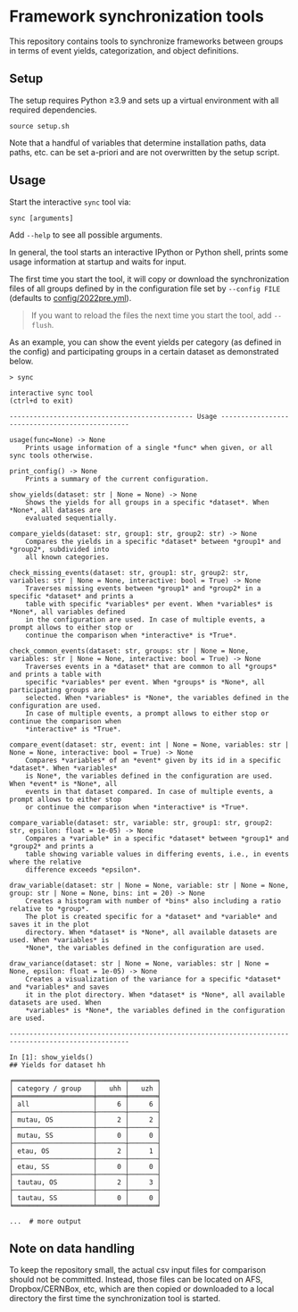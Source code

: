 # Framework synchronization tools

This repository contains tools to synchronize frameworks between groups in terms of event yields, categorization, and object definitions.

## Setup

The setup requires Python ≥3.9 and sets up a virtual environment with all required dependencies.

```shell
source setup.sh
```

Note that a handful of variables that determine installation paths, data paths, etc. can be set a-priori and are not overwritten by the setup script.

## Usage

Start the interactive `sync` tool via:

```shell
sync [arguments]
```

Add `--help` to see all possible arguments.

In general, the tool starts an interactive IPython or Python shell, prints some usage information at startup and waits for input.

The first time you start the tool, it will copy or download the synchronization files of all groups defined by in the configuration file set by `--config FILE` (defaults to [config/2022pre.yml](config/2022pre.yml)).

> If you want to reload the files the next time you start the tool, add `--flush`.

As an example, you can show the event yields per category (as defined in the config) and participating groups in a certain dataset as demonstrated below.

```shell
> sync

interactive sync tool
(ctrl+d to exit)

---------------------------------------------- Usage -----------------------------------------------

usage(func=None) -> None
    Prints usage information of a single *func* when given, or all sync tools otherwise.

print_config() -> None
    Prints a summary of the current configuration.

show_yields(dataset: str | None = None) -> None
    Shows the yields for all groups in a specific *dataset*. When *None*, all datases are
    evaluated sequentially.

compare_yields(dataset: str, group1: str, group2: str) -> None
    Compares the yields in a specific *dataset* between *group1* and *group2*, subdivided into
    all known categories.

check_missing_events(dataset: str, group1: str, group2: str, variables: str | None = None, interactive: bool = True) -> None
    Traverses missing events between *group1* and *group2* in a specific *dataset* and prints a
    table with specific *variables* per event. When *variables* is *None*, all variables defined
    in the configuration are used. In case of multiple events, a prompt allows to either stop or
    continue the comparison when *interactive* is *True*.

check_common_events(dataset: str, groups: str | None = None, variables: str | None = None, interactive: bool = True) -> None
    Traverses events in a *dataset* that are common to all *groups* and prints a table with
    specific *variables* per event. When *groups* is *None*, all participating groups are
    selected. When *variables* is *None*, the variables defined in the configuration are used.
    In case of multiple events, a prompt allows to either stop or continue the comparison when
    *interactive* is *True*.

compare_event(dataset: str, event: int | None = None, variables: str | None = None, interactive: bool = True) -> None
    Compares *variables* of an *event* given by its id in a specific *dataset*. When *variables*
    is None*, the variables defined in the configuration are used. When *event* is *None*, all
    events in that dataset compared. In case of multiple events, a prompt allows to either stop
    or continue the comparison when *interactive* is *True*.

compare_variable(dataset: str, variable: str, group1: str, group2: str, epsilon: float = 1e-05) -> None
    Compares a *variable* in a specific *dataset* between *group1* and *group2* and prints a
    table showing variable values in differing events, i.e., in events where the relative
    difference exceeds *epsilon*.

draw_variable(dataset: str | None = None, variable: str | None = None, group: str | None = None, bins: int = 20) -> None
    Creates a histogram with number of *bins* also including a ratio relative to *group*.
    The plot is created specific for a *dataset* and *variable* and saves it in the plot
    directory. When *dataset* is *None*, all available datasets are used. When *variables* is
    *None*, the variables defined in the configuration are used.

draw_variance(dataset: str | None = None, variables: str | None = None, epsilon: float = 1e-05) -> None
    Creates a visualization of the variance for a specific *dataset* and *variables* and saves
    it in the plot directory. When *dataset* is *None*, all available datasets are used. When
    *variables* is *None*, the variables defined in the configuration are used.

----------------------------------------------------------------------------------------------------

In [1]: show_yields()
## Yields for dataset hh

╒════════════════════╤═══════╤═══════╕
│ category / group   │   uhh │   uzh │
╞════════════════════╪═══════╪═══════╡
│ all                │     6 │     6 │
├────────────────────┼───────┼───────┤
│ mutau, OS          │     2 │     2 │
├────────────────────┼───────┼───────┤
│ mutau, SS          │     0 │     0 │
├────────────────────┼───────┼───────┤
│ etau, OS           │     2 │     1 │
├────────────────────┼───────┼───────┤
│ etau, SS           │     0 │     0 │
├────────────────────┼───────┼───────┤
│ tautau, OS         │     2 │     3 │
├────────────────────┼───────┼───────┤
│ tautau, SS         │     0 │     0 │
╘════════════════════╧═══════╧═══════╛

...  # more output
```

## Note on data handling

To keep the repository small, the actual csv input files for comparison should not be committed.
Instead, those files can be located on AFS, Dropbox/CERNBox, etc, which are then copied or downloaded to a local directory the first time the synchronization tool is started.
